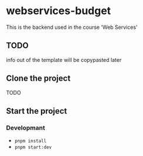 # webservices-budget

This is the backend used in the course 'Web Services'

## TODO

info out of the template will be copypasted later

## Clone the project

TODO

## Start the project

### Developmant

- `pnpm install`
- `pnpm start:dev`
